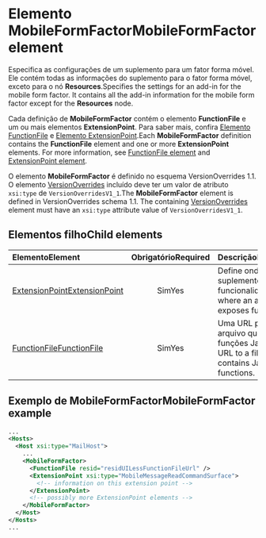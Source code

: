 # <a name="mobileformfactor-element"></a><span data-ttu-id="dfb17-101">Elemento MobileFormFactor</span><span class="sxs-lookup"><span data-stu-id="dfb17-101">MobileFormFactor element</span></span>

<span data-ttu-id="dfb17-p101">Especifica as configurações de um suplemento para um fator forma móvel. Ele contém todas as informações do suplemento para o fator forma móvel, exceto para o nó **Resources**.</span><span class="sxs-lookup"><span data-stu-id="dfb17-p101">Specifies the settings for an add-in for the mobile form factor. It contains all the add-in information for the mobile form factor except for the **Resources** node.</span></span>

<span data-ttu-id="dfb17-p102">Cada definição de **MobileFormFactor** contém o elemento **FunctionFile** e um ou mais elementos **ExtensionPoint**. Para saber mais, confira [Elemento FunctionFile](functionfile.md) e [Elemento ExtensionPoint](extensionpoint.md).</span><span class="sxs-lookup"><span data-stu-id="dfb17-p102">Each **MobileFormFactor** definition contains the  **FunctionFile** element and one or more **ExtensionPoint** elements. For more information, see [FunctionFile element](functionfile.md) and [ExtensionPoint element](extensionpoint.md).</span></span>

<span data-ttu-id="dfb17-p103">O elemento **MobileFormFactor** é definido no esquema VersionOverrides 1.1. O elemento [VersionOverrides](versionoverrides.md) incluído deve ter um valor de atributo `xsi:type` de `VersionOverridesV1_1`.</span><span class="sxs-lookup"><span data-stu-id="dfb17-p103">The **MobileFormFactor** element is defined in VersionOverrides schema 1.1. The containing [VersionOverrides](versionoverrides.md) element must have an `xsi:type` attribute value of `VersionOverridesV1_1`.</span></span>

## <a name="child-elements"></a><span data-ttu-id="dfb17-108">Elementos filho</span><span class="sxs-lookup"><span data-stu-id="dfb17-108">Child elements</span></span>

| <span data-ttu-id="dfb17-109">Elemento</span><span class="sxs-lookup"><span data-stu-id="dfb17-109">Element</span></span>                               | <span data-ttu-id="dfb17-110">Obrigatório</span><span class="sxs-lookup"><span data-stu-id="dfb17-110">Required</span></span> | <span data-ttu-id="dfb17-111">Descrição</span><span class="sxs-lookup"><span data-stu-id="dfb17-111">Description</span></span>  |
|:--------------------------------------|:--------:|:-------------|
| [<span data-ttu-id="dfb17-112">ExtensionPoint</span><span class="sxs-lookup"><span data-stu-id="dfb17-112">ExtensionPoint</span></span>](extensionpoint.md) | <span data-ttu-id="dfb17-113">Sim</span><span class="sxs-lookup"><span data-stu-id="dfb17-113">Yes</span></span>      | <span data-ttu-id="dfb17-114">Define onde um suplemento expõe a funcionalidade.</span><span class="sxs-lookup"><span data-stu-id="dfb17-114">Defines where an add-in exposes functionality.</span></span> |
| [<span data-ttu-id="dfb17-115">FunctionFile</span><span class="sxs-lookup"><span data-stu-id="dfb17-115">FunctionFile</span></span>](functionfile.md)     | <span data-ttu-id="dfb17-116">Sim</span><span class="sxs-lookup"><span data-stu-id="dfb17-116">Yes</span></span>      | <span data-ttu-id="dfb17-117">Uma URL para um arquivo que contém funções JavaScript.</span><span class="sxs-lookup"><span data-stu-id="dfb17-117">A URL to a file that contains JavaScript functions.</span></span>|

## <a name="mobileformfactor-example"></a><span data-ttu-id="dfb17-118">Exemplo de MobileFormFactor</span><span class="sxs-lookup"><span data-stu-id="dfb17-118">MobileFormFactor example</span></span>

```xml
...
<Hosts>
  <Host xsi:type="MailHost">
    ...
    <MobileFormFactor>
      <FunctionFile resid="residUILessFunctionFileUrl" />
      <ExtensionPoint xsi:type="MobileMessageReadCommandSurface">
        <!-- information on this extension point -->
      </ExtensionPoint> 
      <!-- possibly more ExtensionPoint elements -->
    </MobileFormFactor>
  </Host>
</Hosts>
...
```
